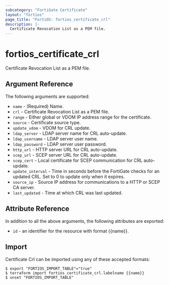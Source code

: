 ```yaml
---
subcategory: "FortiGate Certificate"
layout: "fortios"
page_title: "FortiOS: fortios_certificate_crl"
description: |-
  Certificate Revocation List as a PEM file.
---
```


# fortios_certificate_crl
Certificate Revocation List as a PEM file.

## Argument Reference


The following arguments are supported:

* `name` - (Required) Name.
* `crl` - Certificate Revocation List as a PEM file.
* `range` - Either global or VDOM IP address range for the certificate.
* `source` - Certificate source type.
* `update_vdom` - VDOM for CRL update.
* `ldap_server` - LDAP server name for CRL auto-update.
* `ldap_username` - LDAP server user name.
* `ldap_password` - LDAP server user password.
* `http_url` - HTTP server URL for CRL auto-update.
* `scep_url` - SCEP server URL for CRL auto-update.
* `scep_cert` - Local certificate for SCEP communication for CRL auto-update.
* `update_interval` - Time in seconds before the FortiGate checks for an updated CRL. Set to 0 to update only when it expires.
* `source_ip` - Source IP address for communications to a HTTP or SCEP CA server.
* `last_updated` - Time at which CRL was last updated.


## Attribute Reference

In addition to all the above arguments, the following attributes are exported:
* `id` - an identifier for the resource with format {{name}}.

## Import

Certificate Crl can be imported using any of these accepted formats:
```
$ export "FORTIOS_IMPORT_TABLE"="true"
$ terraform import fortios_certificate_crl.labelname {{name}}
$ unset "FORTIOS_IMPORT_TABLE"
```
